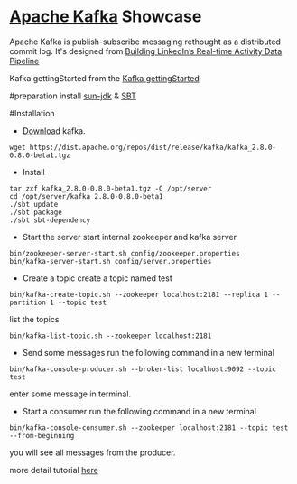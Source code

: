 [Apache Kafka](http://kafka.apache.org/) Showcase
=========
Apache Kafka is publish-subscribe messaging rethought as a distributed commit log. It's designed from [Building LinkedIn’s Real-time Activity Data Pipeline](http://sites.computer.org/debull/A12june/pipeline.pdf)

Kafka gettingStarted from the [Kafka gettingStarted](http://kafka.apache.org/documentation.html#gettingStarted)

#preparation
install [sun-jdk](http://docs.oracle.com/javase/7/docs/webnotes/install/linux/linux-jdk.html) & [SBT](http://www.scala-sbt.org/release/docs/Getting-Started/Setup.html)

#Installation
* [Download](http://kafka.apache.org/downloads.html) kafka.
```
wget https://dist.apache.org/repos/dist/release/kafka/kafka_2.8.0-0.8.0-beta1.tgz
```

* Install
```
tar zxf kafka_2.8.0-0.8.0-beta1.tgz -C /opt/server
cd /opt/server/kafka_2.8.0-0.8.0-beta1
./sbt update
./sbt package
./sbt sbt-dependency
```

* Start the server
start internal zookeeper and kafka server
```
bin/zookeeper-server-start.sh config/zookeeper.properties
bin/kafka-server-start.sh config/server.properties
```

* Create a topic
create a topic named test
```
bin/kafka-create-topic.sh --zookeeper localhost:2181 --replica 1 --partition 1 --topic test
```
list the topics
```
bin/kafka-list-topic.sh --zookeeper localhost:2181
```

* Send some messages
run the following command in a new terminal
```
bin/kafka-console-producer.sh --broker-list localhost:9092 --topic test
```
enter some message in terminal.

* Start a consumer
run the following command in a new terminal
```
bin/kafka-console-consumer.sh --zookeeper localhost:2181 --topic test --from-beginning
```
you will see all messages from the producer.

more detail tutorial [here](http://kafka.apache.org/documentation.html#gettingStarted)
